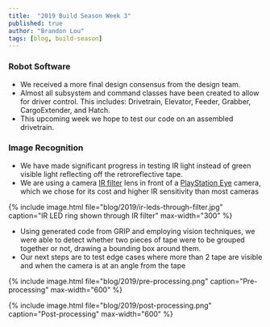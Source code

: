 ```yaml
---
title:  "2019 Build Season Week 3"
published: true
author: "Brandon Lou"
tags: [blog, build-season]
---
```


### Robot Software

- We received a more final design consensus from the design team.
- Almost all subsystem and command classes have been created to allow for driver control. This includes: Drivetrain, Elevator, Feeder, Grabber, CargoExtender, and Hatch.
- This upcoming week we hope to test our code on an assembled drivetrain.

### Image Recognition

- We have made significant progress in testing IR light instead of green visible light reflecting off the retroreflective tape.
- We are using a camera [IR filter](https://www.amazon.com/NEEWER-58MM-Infrared-Filter-Camera/dp/B003U65A7E/) lens in front of a [PlayStation Eye](https://www.amazon.com/Sony-PlayStation-Camera-Bulk-Packaging-Pc/dp/B0072I2240) camera, which we chose for its cost and higher IR sensitivity than most cameras

{% include image.html file="blog/2019/ir-leds-through-filter.jpg" caption="IR LED ring shown through IR filter" max-width="300" %}

- Using generated code from GRIP and employing vision techniques, we were able to detect whether two pieces of tape were to be grouped together or not, drawing a bounding box around them.
- Our next steps are to test edge cases where more than 2 tape are visible and when the camera is at an angle from the tape

{% include image.html file="blog/2019/pre-processing.png" caption="Pre-processing" max-width="600" %}

{% include image.html file="blog/2019/post-processing.png" caption="Post-processing" max-width="600" %}
